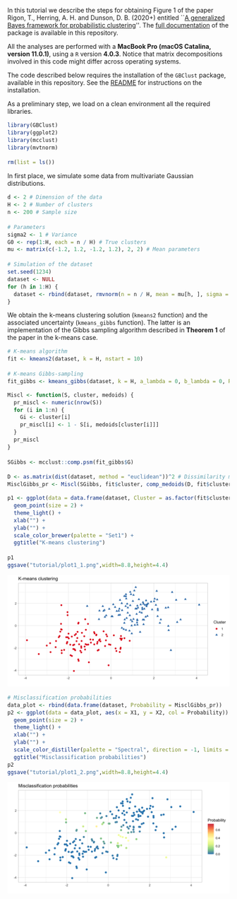 In this tutorial we describe the steps for obtaining Figure 1 of the paper Rigon, T., Herring, A. H. and Dunson, D. B. (2020+) entitled ``[A generalized Bayes framework for probabilistic clustering](https://arxiv.org/abs/2006.05451)''. The [full documentation](https://github.com/tommasorigon/GBClust/raw/master/GBClust_0.0.2.pdf) of the package is available in this repository.

All the analyses are performed with a **MacBook Pro (macOS Catalina, version 11.0.1)**, using a `R` version **4.0.3**. Notice that matrix decompositions involved in this code might differ across operating systems. 

The code described below requires the installation of the `GBClust` package, available in this repository. See the [README](https://github.com/tommasorigon/GBClust/blob/master/README.md) for instructions on the installation.

As a preliminary step, we load on a clean environment all the required libraries.

```r
library(GBClust)
library(ggplot2)
library(mcclust)
library(mvtnorm)

rm(list = ls())
```

In first place, we simulate some data from multivariate Gaussian distributions.

```r
d <- 2 # Dimension of the data
H <- 2 # Number of clusters
n <- 200 # Sample size

# Parameters
sigma2 <- 1 # Variance
G0 <- rep(1:H, each = n / H) # True clusters
mu <- matrix(c(-1.2, 1.2, -1.2, 1.2), 2, 2) # Mean parameters

# Simulation of the dataset
set.seed(1234)
dataset <- NULL
for (h in 1:H) {
  dataset <- rbind(dataset, rmvnorm(n = n / H, mean = mu[h, ], sigma = sigma2 * diag(d)))
}
```

We obtain the k-means clustering solution (`kmeans2` function) and the associated uncertainty (`kmeans_gibbs` function). The latter is an implementation of the Gibbs sampling algorithm described in **Theorem 1** of the paper in the k-means case. 

```r
# K-means algorithm
fit <- kmeans2(dataset, k = H, nstart = 10)

# K-means Gibbs-sampling
fit_gibbs <- kmeans_gibbs(dataset, k = H, a_lambda = 0, b_lambda = 0, R = 5000, burn_in = 1000, trace = TRUE)
```

```r
Miscl <- function(S, cluster, medoids) {
  pr_miscl <- numeric(nrow(S))
  for (i in 1:n) {
    Gi <- cluster[i]
    pr_miscl[i] <- 1 - S[i, medoids[cluster[i]]]
  }
  pr_miscl
}

SGibbs <- mcclust::comp.psm(fit_gibbs$G)

D <- as.matrix(dist(dataset, method = "euclidean"))^2 # Dissimilarity matrix
MisclGibbs_pr <- Miscl(SGibbs, fit$cluster, comp_medoids(D, fit$cluster))
```


```r
p1 <- ggplot(data = data.frame(dataset, Cluster = as.factor(fit$cluster)), aes(x = X1, y = X2, col = Cluster, shape = Cluster)) +
  geom_point(size = 2) +
  theme_light() +
  xlab("") +
  ylab("") +
  scale_color_brewer(palette = "Set1") +
  ggtitle("K-means clustering")
  
p1
ggsave("tutorial/plot1_1.png",width=8.8,height=4.4)
```

![](plot1_1.png)

```r
# Misclassification probabilities
data_plot <- rbind(data.frame(dataset, Probability = MisclGibbs_pr))
p2 <- ggplot(data = data_plot, aes(x = X1, y = X2, col = Probability)) +
  geom_point(size = 2) +
  theme_light() +
  xlab("") +
  ylab("") +
  scale_color_distiller(palette = "Spectral", direction = -1, limits = c(0, .75)) +
  ggtitle("Misclassification probabilities")
p2
ggsave("tutorial/plot1_2.png",width=8.8,height=4.4)
```

![](plot1_2.png)
